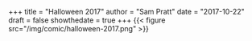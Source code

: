 +++
title = "Halloween 2017"
author = "Sam Pratt"
date = "2017-10-22"
draft = false
showthedate = true
+++
{{< figure src="/img/comic/halloween-2017.png" >}}